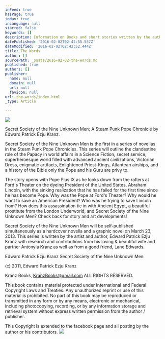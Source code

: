 ```yaml
---
inFeed: true
hasPage: true
inNav: true
inLanguage: null
starred: false
keywords: []
description: Information on Books and short stories written by the author Edward Patrick Ezju Kranz
datePublished: '2016-02-02T02:42:55.557Z'
dateModified: '2016-02-02T02:42:52.444Z'
title: The Words
author: []
sourcePath: _posts/2016-02-02-the-words.md
published: true
authors: []
publisher:
  name: null
  domain: null
  url: null
  favicon: null
url: the-words/index.html
_type: Article

---
```

![](https://s3-us-west-2.amazonaws.com/the-grid-img/p/9877a54d4ece9a6fde46d3263e3431a4ee301c05.jpg)

Secret Society of the Nine Unknown Men;  A Steam Punk Pope Chronicle by Edward Patrick Ezju Kranz.

Secret Society of the Nine Unknown Men is the first in a series of novellas in the Steam Punk Pope Chronicles. This series will outline the clandestine role of the Papacy in world affairs in a Science Fiction, secret service, superheroesque world filled with advanced ancient civilizations, Victorian Dress, enigmatic artifacts, Enlightened Priest-Kings, Atlantean airships, and a history of the Bible only the Pope and his Guru are privy to.

The story opens with Pope Pius IX as he looks down from the rafters at Ford's Theater on the dyeing President of the United States, Abraham Lincoln, with the sinking realization that he has failed for the first time since he has become Pope. Why was the Pope at Ford's Theater? Why would he want to save an American President? Who was he trying to save Lincoln from? How does this assassination tie in with Ancient Egypt, a beautiful prostitute from the London Underworld, and Secret Society of the Nine Unknown Men? Check back for story and art developments!

Secret Society of the Nine Unknown Men will be self-published simultaneously as a hardcover novella and a graphic novel on March 23, 2013\. This series is written by the artist and author, Edward Patrick Ezju Kranz with research and contributions from his loving & beautiful wife and partner Antonyia Kranz as well as from a good friend, Lane Edwards.

Edward Patrick Ezju Kranz
Secret Society of the Nine Unknown Men

(c) 2011, Edward Patrick Ezju Kranz

Kranz Books, KranzBooks@gmail.com
ALL RIGHTS RESERVED.

This book contains material protected under International and Federal Copyright Laws and Treaties. Any unauthorized reprint or use of this material is prohibited. No part of this book may be reproduced or transmitted in any form or by any means, electronic or mechanical, including photocopying, recording, or by any information storage and retrieval system without express written permission from the author / publisher.

This Copyright is extended to the facebook page and all posting by the author or his contributors.
![](https://the-grid-user-content.s3-us-west-2.amazonaws.com/eefbf839-4929-453d-822c-82c0fad8cff4.jpg)